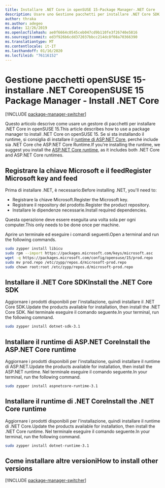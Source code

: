 ```yaml
---
title: Installare .NET Core in openSUSE 15-Package Manager-.NET Core
description: Usare uno Gestione pacchetti per installare .NET Core SDK e Runtime in openSUSE 15.
author: thraka
ms.author: adegeo
ms.date: 12/26/2019
ms.openlocfilehash: ae0f6664c0545ceb047cd9b110fe3f26740e5816
ms.sourcegitcommit: ed3f926b6cdd372037bbcc214dc8f08a70366390
ms.translationtype: MT
ms.contentlocale: it-IT
ms.lasthandoff: 01/16/2020
ms.locfileid: "76116152"
---
```

# <a name="opensuse-15-package-manager---install-net-core"></a><span data-ttu-id="3a870-103">Gestione pacchetti openSUSE 15-installare .NET Core</span><span class="sxs-lookup"><span data-stu-id="3a870-103">openSUSE 15 Package Manager - Install .NET Core</span></span>

[!INCLUDE [package-manager-switcher](./includes/package-manager-switcher.md)]

<span data-ttu-id="3a870-104">Questo articolo descrive come usare un gestore di pacchetti per installare .NET Core in openSUSE 15.</span><span class="sxs-lookup"><span data-stu-id="3a870-104">This article describes how to use a package manager to install .NET Core on openSUSE 15.</span></span> <span data-ttu-id="3a870-105">Se si sta installando il runtime, si consiglia di installare il [runtime di ASP.NET Core](#install-the-aspnet-core-runtime), perché include sia .NET Core che ASP.NET Core Runtime.</span><span class="sxs-lookup"><span data-stu-id="3a870-105">If you're installing the runtime, we suggest you install the [ASP.NET Core runtime](#install-the-aspnet-core-runtime), as it includes both .NET Core and ASP.NET Core runtimes.</span></span>

## <a name="register-microsoft-key-and-feed"></a><span data-ttu-id="3a870-106">Registrare la chiave Microsoft e il feed</span><span class="sxs-lookup"><span data-stu-id="3a870-106">Register Microsoft key and feed</span></span>

<span data-ttu-id="3a870-107">Prima di installare .NET, è necessario:</span><span class="sxs-lookup"><span data-stu-id="3a870-107">Before installing .NET, you'll need to:</span></span>

- <span data-ttu-id="3a870-108">Registrare la chiave Microsoft.</span><span class="sxs-lookup"><span data-stu-id="3a870-108">Register the Microsoft key.</span></span>
- <span data-ttu-id="3a870-109">Registrare il repository del prodotto.</span><span class="sxs-lookup"><span data-stu-id="3a870-109">Register the product repository.</span></span>
- <span data-ttu-id="3a870-110">Installare le dipendenze necessarie.</span><span class="sxs-lookup"><span data-stu-id="3a870-110">Install required dependencies.</span></span>

<span data-ttu-id="3a870-111">Questa operazione deve essere eseguita una volta sola per ogni computer.</span><span class="sxs-lookup"><span data-stu-id="3a870-111">This only needs to be done once per machine.</span></span>

<span data-ttu-id="3a870-112">Aprire un terminale ed eseguire i comandi seguenti.</span><span class="sxs-lookup"><span data-stu-id="3a870-112">Open a terminal and run the following commands.</span></span>

```bash
sudo zypper install libicu
sudo rpm --import https://packages.microsoft.com/keys/microsoft.asc
wget -q https://packages.microsoft.com/config/opensuse/15/prod.repo
sudo mv prod.repo /etc/zypp/repos.d/microsoft-prod.repo
sudo chown root:root /etc/zypp/repos.d/microsoft-prod.repo
```

## <a name="install-the-net-core-sdk"></a><span data-ttu-id="3a870-113">Installare il .NET Core SDK</span><span class="sxs-lookup"><span data-stu-id="3a870-113">Install the .NET Core SDK</span></span>

<span data-ttu-id="3a870-114">Aggiornare i prodotti disponibili per l'installazione, quindi installare il .NET Core SDK.</span><span class="sxs-lookup"><span data-stu-id="3a870-114">Update the products available for installation, then install the .NET Core SDK.</span></span> <span data-ttu-id="3a870-115">Nel terminale eseguire il comando seguente.</span><span class="sxs-lookup"><span data-stu-id="3a870-115">In your terminal, run the following command.</span></span>

```bash
sudo zypper install dotnet-sdk-3.1
```

## <a name="install-the-aspnet-core-runtime"></a><span data-ttu-id="3a870-116">Installare il runtime di ASP.NET Core</span><span class="sxs-lookup"><span data-stu-id="3a870-116">Install the ASP.NET Core runtime</span></span>

<span data-ttu-id="3a870-117">Aggiornare i prodotti disponibili per l'installazione, quindi installare il runtime di ASP.NET.</span><span class="sxs-lookup"><span data-stu-id="3a870-117">Update the products available for installation, then install the ASP.NET runtime.</span></span> <span data-ttu-id="3a870-118">Nel terminale eseguire il comando seguente.</span><span class="sxs-lookup"><span data-stu-id="3a870-118">In your terminal, run the following command.</span></span>

```bash
sudo zypper install aspnetcore-runtime-3.1
```

## <a name="install-the-net-core-runtime"></a><span data-ttu-id="3a870-119">Installare il runtime di .NET Core</span><span class="sxs-lookup"><span data-stu-id="3a870-119">Install the .NET Core runtime</span></span>

<span data-ttu-id="3a870-120">Aggiornare i prodotti disponibili per l'installazione, quindi installare il runtime di .NET Core.</span><span class="sxs-lookup"><span data-stu-id="3a870-120">Update the products available for installation, then install the .NET Core runtime.</span></span> <span data-ttu-id="3a870-121">Nel terminale eseguire il comando seguente.</span><span class="sxs-lookup"><span data-stu-id="3a870-121">In your terminal, run the following command.</span></span>

```bash
sudo zypper install dotnet-runtime-3.1
```

## <a name="how-to-install-other-versions"></a><span data-ttu-id="3a870-122">Come installare altre versioni</span><span class="sxs-lookup"><span data-stu-id="3a870-122">How to install other versions</span></span>

[!INCLUDE [package-manager-switcher](./includes/package-manager-heading-hack-pkgname.md)]
